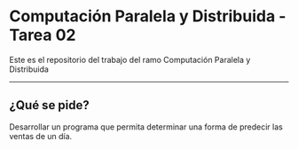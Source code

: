 # Computación Paralela y Distribuida - Tarea 02
Este es el repositorio del trabajo del ramo Computación Paralela y Distribuida

---

## ¿Qué se pide?

Desarrollar un programa que permita determinar una forma de predecir las ventas de un día.

